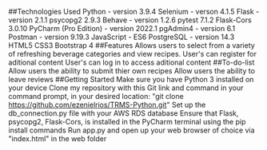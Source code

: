 ##Technologies Used
Python - version 3.9.4
Selenium - verson 4.1.5
Flask - version 2.1.1
psycopg2 2.9.3
Behave - version 1.2.6
pytest 7.1.2
Flask-Cors 3.0.10
PyCharm (Pro Edition) - version 2022.1
pgAdmin4 - version 6.1
Postman - version 9.19.3
JavaScript - ES6
PostgreSQL - version 14.3
HTML5
CSS3
Bootstrap 4
##Features
Allows users to select from a variety of refreshing beverage categories and view recipes.
User's can register for aditional content
User's can log in to access aditional content
##To-do-list
Allow users the ability to submit thier own recipes
Allow users the ability to leave reviews 
##Getting Started
Make sure you have Python 3 installed on your device
Clone my repository with this Git link and command in your command prompt, in your desired location: "git clone https://github.com/ezenielrios/TRMS-Python.git"
Set up the db_connection.py file with your AWS RDS database
Ensure that Flask, psycopg2, Flask-Cors, is installed in the PyCharm terminal using the pip install commands
Run app.py and open up your web browser of choice via "index.html" in the web folder
